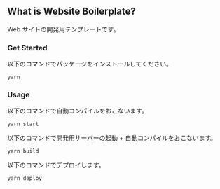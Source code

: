 ## What is Website Boilerplate?
Web サイトの開発用テンプレートです。

### Get Started
以下のコマンドでパッケージをインストールしてください。
```
yarn
```
### Usage
以下のコマンドで自動コンパイルをおこないます。
```
yarn start
```
以下のコマンドで開発用サーバーの起動 + 自動コンパイルをおこないます。
```
yarn build
```
以下のコマンドでデプロイします。
```
yarn deploy
```
